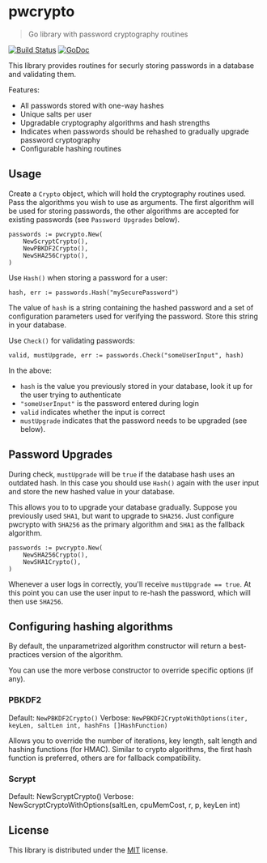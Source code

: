 # pwcrypto

> Go library with password cryptography routines

[![Build Status](https://travis-ci.org/rubenv/pwcrypto.svg?branch=master)](https://travis-ci.org/rubenv/pwcrypto) [![GoDoc](https://godoc.org/github.com/rubenv/pwcrypto?status.png)](https://godoc.org/github.com/rubenv/pwcrypto)

This library provides routines for securly storing passwords in a database and validating them.

Features:

* All passwords stored with one-way hashes
* Unique salts per user
* Upgradable cryptography algorithms and hash strengths
* Indicates when passwords should be rehashed to gradually upgrade password cryptography
* Configurable hashing routines

## Usage

Create a `Crypto` object, which will hold the cryptography routines used. Pass
the algorithms you wish to use as arguments. The first algorithm will be used
for storing passwords, the other algorithms are accepted for existing passwords
(see `Password Upgrades` below).

```
passwords := pwcrypto.New(
    NewScryptCrypto(),
    NewPBKDF2Crypto(),
    NewSHA256Crypto(),
)
```

Use `Hash()` when storing a password for a user:

```
hash, err := passwords.Hash("mySecurePassword")
```

The value of `hash` is a string containing the hashed password and a set of
configuration parameters used for verifying the password. Store this string in
your database.

Use `Check()` for validating passwords:

```
valid, mustUpgrade, err := passwords.Check("someUserInput", hash)
```

In the above:

* `hash` is the value you previously stored in your database, look it up for the user trying to authenticate
* `"someUserInput"` is the password entered during login
* `valid` indicates whether the input is correct
* `mustUpgrade` indicates that the password needs to be upgraded (see below).

## Password Upgrades

During check, `mustUpgrade` will be `true` if the database hash uses an
outdated hash. In this case you should use `Hash()` again with the user input
and store the new hashed value in your database.

This allows you to to upgrade your database gradually. Suppose you previously
used `SHA1`, but want to upgrade to `SHA256`. Just configure pwcrypto with
`SHA256` as the primary algorithm and `SHA1` as the fallback algorithm.

```
passwords := pwcrypto.New(
    NewSHA256Crypto(),
    NewSHA1Crypto(),
)
```

Whenever a user logs in correctly, you'll receive `mustUpgrade == true`. At
this point you can use the user input to re-hash the password, which will then
use `SHA256`.

## Configuring hashing algorithms

By default, the unparametrized algorithm constructor will return a
best-practices version of the algorithm.

You can use the more verbose constructor to override specific options (if any).

### PBKDF2

Default: `NewPBKDF2Crypto()`
Verbose: `NewPBKDF2CryptoWithOptions(iter, keyLen, saltLen int, hashFns []HashFunction)`

Allows you to override the number of iterations, key length, salt length and
hashing functions (for HMAC). Similar to crypto algorithms, the first hash
function is preferred, others are for fallback compatibility.

### Scrypt

Default: NewScryptCrypto()
Verbose: NewScryptCryptoWithOptions(saltLen, cpuMemCost, r, p, keyLen int)

## License

This library is distributed under the [MIT](LICENSE) license.
